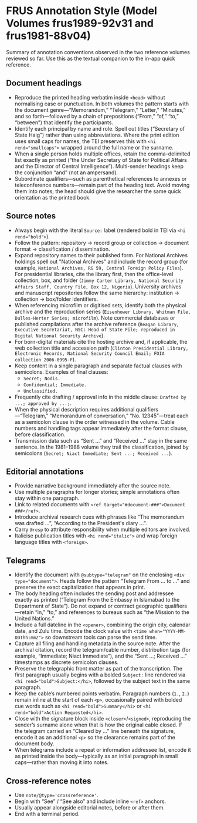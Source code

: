 # FRUS Annotation Style (Model Volumes frus1989-92v31 and frus1981-88v04)

Summary of annotation conventions observed in the two reference volumes
reviewed so far. Use this as the textual companion to the in-app quick
reference.

## Document headings

* Reproduce the printed heading verbatim inside `<head>` without
  normalising case or punctuation. In both volumes the pattern starts
  with the document genre—“Memorandum,” “Telegram,” “Letter,” “Minutes,”
  and so forth—followed by a chain of prepositions (“From,” “of,” “to,”
  “between”) that identify the participants.
* Identify each principal by name and role. Spell out titles (“Secretary
  of State Haig”) rather than using abbreviations. Where the print
  edition uses small caps for names, the TEI preserves this with `<hi
  rend="smallcaps">` wrapped around the full name or the surname.
* When a single person holds multiple offices, retain the comma-delimited
  list exactly as printed (“the Under Secretary of State for Political
  Affairs and the Director of Central Intelligence”). Multi-sender
  headings keep the conjunction “and” (not an ampersand).
* Subordinate qualifiers—such as parenthetical references to annexes or
  teleconference numbers—remain part of the heading text. Avoid moving
  them into notes; the head should give the researcher the same quick
  orientation as the printed book.

## Source notes

* Always begin with the literal `Source:` label (rendered bold in TEI via
  `<hi rend="bold">`).
* Follow the pattern: repository → record group or collection → document
  format → classification / dissemination.
* Expand repository names to their published form. For National Archives
  holdings spell out "National Archives" and include the record group (for
  example, `National Archives, RG 59, Central Foreign Policy Files`). For
  presidential libraries, cite the library first, then the office-level
  collection, box, and folder (`Jimmy Carter Library, National Security
  Affairs Staff, Country File, Box 12, Nigeria`). University archives and
  manuscript repositories follow the same hierarchy: institution → collection
  → box/folder identifiers.
* When referencing microfilm or digitised sets, identify both the physical
  archive and the reproduction series (`Eisenhower Library, Whitman File,
  Dulles-Herter Series; microfilm`). Note commercial databases or published
  compilations after the archive reference (`Reagan Library, Executive
  Secretariat, NSC: Head of State File; reproduced in Digital National
  Security Archive`).
* For born-digital materials cite the hosting archive and, if applicable, the
  web collection title and accession path (`Clinton Presidential Library,
  Electronic Records, National Security Council Email; FOIA collection
  2006-0995-F`).
* Keep content in a single paragraph and separate factual clauses with
  semicolons. Examples of final clauses:
  * `Secret; Nodis.`
  * `Confidential; Immediate.`
  * `Unclassified.`
* Frequently cite drafting / approval info in the middle clause:
  `Drafted by ...; approved by ...;`.
* When the physical description requires additional qualifiers—“Telegram,”
  “Memorandum of conversation,” “No. 12345”—treat each as a semicolon
  clause in the order witnessed in the volume. Cable numbers and handling
  tags appear immediately after the format clause, before classification.
* Transmission data such as “Sent ...” and “Received ...” stay in the same
  sentence. In the 1981–1988 volume they trail the classification, joined
  by semicolons (`Secret; Niact Immediate; Sent ...; Received ...`).

## Editorial annotations

* Provide narrative background immediately after the source note.
* Use multiple paragraphs for longer stories; simple annotations often
  stay within one paragraph.
* Link to related documents with `<ref target="#document-###">Document ###</ref>`.
* Introduce archival research cues with phrases like “The memorandum was
  drafted …”, “According to the President's diary …”.
* Carry `@resp` to attribute responsibility when multiple editors are
  involved.
* Italicise publication titles with `<hi rend="italic">` and wrap foreign
  language titles with `<foreign>`.

## Telegrams

* Identify the document with `@subtype="telegram"` on the enclosing
  `<div type="document">`. Heads follow the pattern “Telegram From … to …”
  and preserve the exact capitalization that appears in print.
* The body heading often includes the sending post and addressee exactly as
  printed (“Telegram From the Embassy in Islamabad to the Department of
  State”). Do not expand or contract geographic qualifiers—retain “in,”
  “to,” and references to bureaus such as “the Mission to the United
  Nations.”
* Include a full dateline in the `<opener>`, combining the origin city,
  calendar date, and Zulu time. Encode the clock value with `<time
  when="YYYY-MM-DDThh:mmZ">` so downstream tools can parse the send time.
* Capture all filing and handling metadata in the source note. After the
  archival citation, record the telegram/cable number, distribution tags
  (for example, “Immediate; Niact Immediate”), and the “Sent …; Received …”
  timestamps as discrete semicolon clauses.
* Preserve the telegraphic front matter as part of the transcription. The
  first paragraph usually begins with a bolded `Subject:` line rendered
  via `<hi rend="bold">Subject:</hi>`, followed by the subject text in the
  same paragraph.
* Keep the cable’s numbered points verbatim. Paragraph numbers (`1.`,
  `2.`) remain inline at the start of each `<p>`, occasionally paired with
  bolded cue words such as `<hi rend="bold">Summary</hi>` or `<hi
  rend="bold">Action Requested</hi>`.
* Close with the signature block inside `<closer>`/`<signed>`, reproducing
  the sender’s surname alone when that is how the original cable closed.
  If the telegram carried an “Cleared by …” line beneath the signature,
  encode it as an additional `<p>` so the clearance remains part of the
  document body.
* When telegrams include a repeat or information addressee list, encode it
  as printed inside the body—typically as an initial paragraph in small
  caps—rather than moving it into notes.

## Cross-reference notes

* Use `note/@type='crossreference'`.
* Begin with “See” / “See also” and include inline `<ref>` anchors.
* Usually appear alongside editorial notes, before or after them.
* End with a terminal period.

